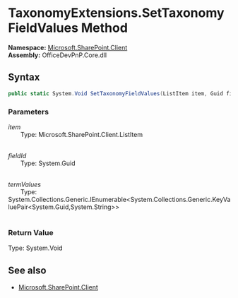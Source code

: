 # TaxonomyExtensions.SetTaxonomyFieldValues Method  
**Namespace:** [Microsoft.SharePoint.Client](Microsoft.SharePoint.Client.md)  
**Assembly:** OfficeDevPnP.Core.dll  
## Syntax
```C#
public static System.Void SetTaxonomyFieldValues(ListItem item, Guid fieldId, IEnumerable<KeyValuePair<Guid, String>> termValues)
```
### Parameters
*item*  
&emsp;&emsp;Type: Microsoft.SharePoint.Client.ListItem  
&emsp;&emsp;  
  
*fieldId*  
&emsp;&emsp;Type: System.Guid  
&emsp;&emsp;  
  
*termValues*  
&emsp;&emsp;Type: System.Collections.Generic.IEnumerable<System.Collections.Generic.KeyValuePair<System.Guid,System.String>>  
&emsp;&emsp;  
  
### Return Value
Type: System.Void  

## See also
- [Microsoft.SharePoint.Client](Microsoft.SharePoint.Client.md)
